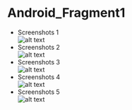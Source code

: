 # Android_Fragment1
* Screenshots 1 <br>
![alt text](https://github.com/Pramuja/Android_Fragment1/blob/master/SS1.png)
* Screenshots 2 <br>
![alt text](https://github.com/Pramuja/Android_Fragment1/blob/master/SS2.png)
* Screenshots 3 <br>
![alt text](https://github.com/Pramuja/Android_Fragment1/blob/master/SS3.png)
* Screenshots 4 <br>
![alt text](https://github.com/Pramuja/Android_Fragment1/blob/master/SS4.png)
* Screenshots 5 <br>
![alt text](https://github.com/Pramuja/Android_Fragment1/blob/master/SS5.png)
